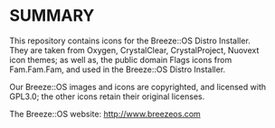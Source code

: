 SUMMARY
=======

This repository contains icons for the Breeze::OS Distro Installer.  
They are taken from Oxygen, CrystalClear, CrystalProject, Nuovext  
icon themes; as well as, the public domain Flags icons from  
Fam.Fam.Fam, and used in the Breeze::OS Distro Installer.  

Our Breeze::OS images and icons are copyrighted, and licensed with  
GPL3.0; the other icons retain their original licenses.  

The Breeze::OS website: http://www.breezeos.com



